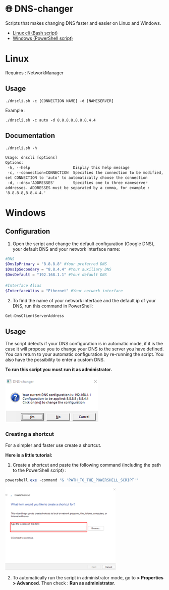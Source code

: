 # :globe_with_meridians: DNS-changer

Scripts that makes changing DNS faster and easier on Linux and Windows.

- [Linux cli (Bash script)](#linux)
- [Windows (PowerShell script)](#windows)

# Linux

Requires : NetworkManager

## Usage

```shell
./dnscli.sh -c [CONNECTION NAME] -d [NAMESERVER]
```
Example : 
```shell
./dnscli.sh -c auto -d 8.8.8.8,8.8.8.4.4
```

## Documentation

```shell
./dnscli.sh -h
```
```
Usage: dnscli [options]
Options:
 -h, --help                   Display this help message
 -c, --connection=CONNECTION  Specifies the connection to be modified, set CONNECTION to 'auto' to automatically choose the connection
 -d, --dns='ADDRESSES'        Specifies one to three nameserver addresses. ADDRESSES must be separated by a comma, for example : '8.8.8.8,8.8.4.4.'
```

# Windows

## Configuration

1. Open the script and change the default configuration (Google DNS), your default DNS and your network interface name:

```powershell
#DNS
$DnsIpPrimary = "8.8.8.8" #Your preferred DNS
$DnsIpSecondary = "8.8.4.4" #Your auxiliary DNS
$DnsDefault = "192.168.1.1" #Your default DNS

#Interface Alias
$InterfaceAlias = "Ethernet" #Your network interface
```

2. To find the name of your network interface and the default ip of your DNS, run this command in PowerShell:

```powershell
Get-DnsClientServerAddress
```

## Usage

The script detects if your DNS configuration is in automatic mode, if it is the case it will propose you to change your DNS to the server you have defined.
You can return to your automatic configuration by re-running the script.
You also have the possibility to enter a custom DNS.

**To run this script you must run it as administrator.**

![Example](img/example.png)

### Creating a shortcut

For a simpler and faster use create a shortcut.

**Here is a little tutorial:**

1. Create a shortcut and paste the following command (including the path to the PowerShell script) :

```powershell
powershell.exe -command "& 'PATH_TO_THE_POWERSHELL_SCRIPT'"
```

![Shortcut](img/shortcut.png)

2. To automatically run the script in administrator mode, go to **> Properties > Advanced**. Then check : **Run as administrator**.
